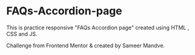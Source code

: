 # FAQs-Accordion-page
This is practice responsive "FAQs Accordion page" created using HTML , CSS and JS.

Challenge from Frontend Mentor & created by Sameer Mandve.
